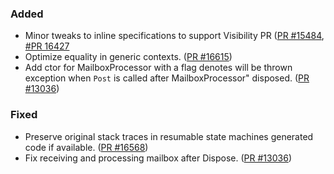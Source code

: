 ### Added

* Minor tweaks to inline specifications to support Visibility PR ([PR #15484](https://github.com/dotnet/fsharp/pull/15484), [#PR 16427](https://github.com/dotnet/fsharp/pull/15484)
* Optimize equality in generic contexts. ([PR #16615](https://github.com/dotnet/fsharp/pull/16615))
* Add ctor for MailboxProcessor with a flag denotes will be thrown exception when `Post` is called after MailboxProcessor" disposed. ([PR #13036](https://github.com/dotnet/fsharp/pull/13036))

### Fixed

* Preserve original stack traces in resumable state machines generated code if available. ([PR #16568](https://github.com/dotnet/fsharp/pull/16568))
* Fix receiving and processing mailbox after Dispose. ([PR #13036](https://github.com/dotnet/fsharp/pull/13036))

